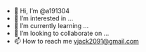 - 👋 Hi, I’m @a191304
- 👀 I’m interested in ...
- 🌱 I’m currently learning ...
- 💞️ I’m looking to collaborate on ...
- 📫 How to reach me vjack2091@gmail.com

<!---
a191304/a191304 is a ✨ special ✨ repository because its `README.md` (this file) appears on your GitHub profile.
You can click the Preview link to take a look at your changes.
--->
